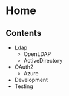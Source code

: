 # Home

## Contents

- Ldap
  - OpenLDAP
  - ActiveDirectory
- OAuth2
  - Azure
- Development
- Testing

